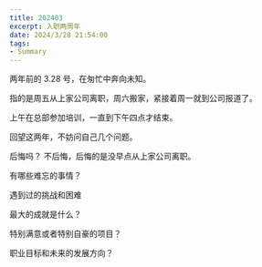 ```yaml
---
title: 202403
excerpt: 入职两周年
date: 2024/3/28 21:54:00
tags:
- Summary
---
```




两年前的 3.28 号，在匆忙中奔向未知。

指的是周五从上家公司离职，周六搬家，紧接着周一就到公司报道了。

上午在总部参加培训，一直到下午四点才结束。

回望这两年，不妨问自己几个问题。

后悔吗？
不后悔，后悔的是没早点从上家公司离职。

有哪些难忘的事情？

遇到过的挑战和困难

最大的成就是什么？

特别满意或者特别自豪的项目？

职业目标和未来的发展方向？